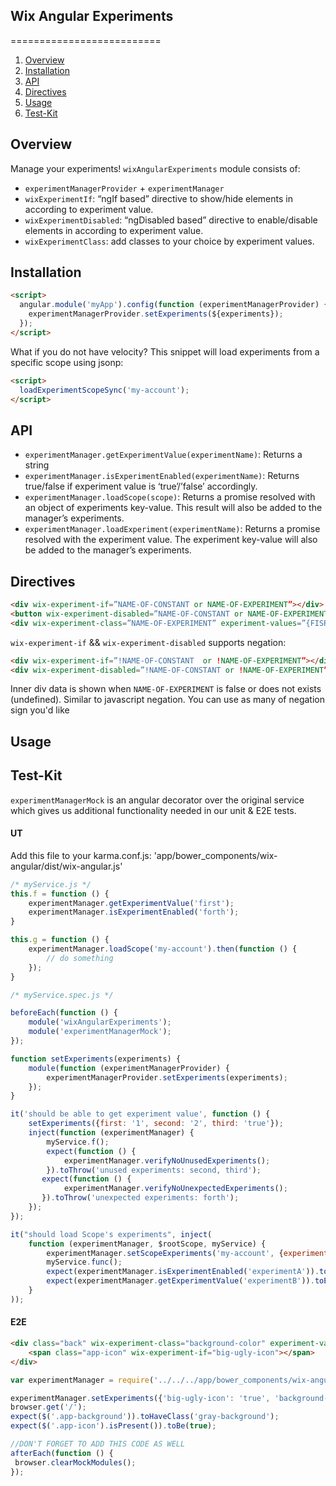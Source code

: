 ## Wix Angular Experiments
==========================

1. [Overview](#overview)
2. [Installation](#installation)
3. [API](#api)
4. [Directives](#directives)
4. [Usage](#usage)
5. [Test-Kit](#test-kit)

## Overview

Manage your experiments!
`wixAngularExperiments` module consists of:
* `experimentManagerProvider` + `experimentManager`
* `wixExperimentIf`: “ngIf based” directive to show/hide elements in according to experiment value.
* `wixExperimentDisabled`: “ngDisabled based” directive to enable/disable elements in according to experiment value.
* `wixExperimentClass`: add classes to your choice by experiment values.

## Installation

```html
<script>
  angular.module('myApp').config(function (experimentManagerProvider) {
    experimentManagerProvider.setExperiments(${experiments});
  });
</script>
```

What if you do not have velocity? This snippet will load experiments from a specific scope using jsonp:

```html
<script>
  loadExperimentScopeSync('my-account');
</script>
```

## API

* `experimentManager.getExperimentValue(experimentName)`:
        Returns a string
* `experimentManager.isExperimentEnabled(experimentName)`:
        Returns true/false if experiment value is ‘true’/’false’ accordingly.
* `experimentManager.loadScope(scope)`:
        Returns a promise resolved with an object of experiments key-value.
        This result will also be added to the manager’s experiments.
* `experimentManager.loadExperiment(experimentName)`:
        Returns a promise resolved with the experiment value.
        The experiment key-value will also be added to the manager’s experiments.

## Directives

```html
<div wix-experiment-if=”NAME-OF-CONSTANT or NAME-OF-EXPERIMENT”></div> //the value of the constant should equal to the experiment name
<button wix-experiment-disabled=”NAME-OF-CONSTANT or NAME-OF-EXPERIMENT”></button>
<div wix-experiment-class=”NAME-OF-EXPERIMENT” experiment-values=”{FISRT-VALUE: class1, SECOND-VALUE: class2}”></div>
```  

`wix-experiment-if` && `wix-experiment-disabled` supports negation:  
```html
<div wix-experiment-if=”!NAME-OF-CONSTANT  or !NAME-OF-EXPERIMENT”></div>
<div wix-experiment-disabled=”!NAME-OF-CONSTANT or !NAME-OF-EXPERIMENT”></div>
```
Inner div data is shown when `NAME-OF-EXPERIMENT` is false or does not exists (undefined). Similar to javascript negation.
You can use as many of negation sign you'd like
## Usage

## Test-Kit
`experimentManagerMock` is an angular decorator over the original service which gives us additional functionality
needed in our unit & E2E tests.

#### UT
Add this file to your karma.conf.js:
'app/bower_components/wix-angular/dist/wix-angular.js'

```js
/* myService.js */
this.f = function () {
    experimentManager.getExperimentValue('first');
    experimentManager.isExperimentEnabled('forth'); 
}

this.g = function () {
    experimentManager.loadScope('my-account').then(function () {
        // do something
    });
}
```

```js
/* myService.spec.js */

beforeEach(function () {
    module('wixAngularExperiments');
    module('experimentManagerMock');
});

function setExperiments(experiments) {
    module(function (experimentManagerProvider) {
        experimentManagerProvider.setExperiments(experiments);
    });
}

it('should be able to get experiment value', function () {
    setExperiments({first: '1', second: '2', third: 'true'});
    inject(function (experimentManager) {
        myService.f();
        expect(function () {
            experimentManager.verifyNoUnusedExperiments();
        }).toThrow('unused experiments: second, third');
       expect(function () {
            experimentManager.verifyNoUnexpectedExperiments();
       }).toThrow('unexpected experiments: forth');
    });
});

it("should load Scope's experiments", inject(
    function (experimentManager, $rootScope, myService) {
        experimentManager.setScopeExperiments('my-account', {experimentA: 'true', experimentB: 'val'});
        myService.func();
        expect(experimentManager.isExperimentEnabled('experimentA')).toBe(true);
        expect(experimentManager.getExperimentValue('experimentB')).toEqual('val');
    }
));
```
#### E2E

```html
<div class="back" wix-experiment-class="background-color" experiment-values="{gray: 'gray-background', white: 'white-background'}">
    <span class="app-icon" wix-experiment-if="big-ugly-icon"></span>
</div>
```

 ```js
 var experimentManager = require('../../../app/bower_components/wix-angular/test/lib/experiment-manager-test-kit.js');

experimentManager.setExperiments({'big-ugly-icon': 'true', 'background-color': 'gray'});
browser.get('/');
expect($('.app-background')).toHaveClass('gray-background');
expect($('.app-icon').isPresent()).toBe(true);

//DON'T FORGET TO ADD THIS CODE AS WELL
afterEach(function () {
  browser.clearMockModules();
});

```
